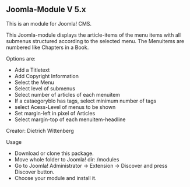 ## Joomla-Module V 5.x
This is an module for Joomla! CMS.

This Joomla-module displays the article-items of the menu items with all submenus structured according to the selected menu. The Menuitems are numbered like Chapters in a Book.

Options are:
+ Add a Titletext
+ Add Copyright Information
+ Select the Menu
+ Select level of submenus
+ Select number of articles of each menuitem
+ If a cataegoryblo has tags, select minimum number of tags 
+ select Acess-Level of menus to be shown
+ Set margin-left in pixel of Articles
+ Select margin-top of each menuitem-headline

Creator: Dietrich Wittenberg

Usage
+ Download or clone this package.
+ Move whole folder to Joomla! dir: /modules
+ Go to Joomla! Administrator -> Extension -> Discover and press Discover button.
+ Choose your module and install it.

